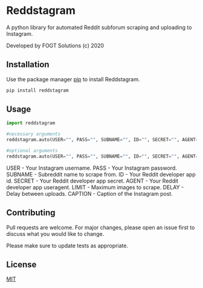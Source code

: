 # Reddstagram

A python library for automated Reddit subforum scraping and uploading to Instagram.

Developed by FOGT Solutions (c) 2020

## Installation

Use the package manager [pip](https://pip.pypa.io/en/stable/) to install Reddstagram.

```bash
pip install reddstagram
```

## Usage

```python
import reddstagram

#necessary arguments
reddstagram.auto(USER="", PASS="", SUBNAME="", ID="", SECRET="", AGENT="")

#optional arguments
reddstagram.auto(USER="", PASS="", SUBNAME="", ID="", SECRET="", AGENT="", LIMIT=0, DELAY=0, CAPTION="")
```

USER - Your Instagram username.
PASS - Your Instagram password.
SUBNAME - Subreddit name to scrape from.
ID - Your Reddit developer app id.
SECRET - Your Reddit developer app secret.
AGENT - Your Reddit developer app useragent.
LIMIT - Maximum images to scrape.
DELAY - Delay between uploads.
CAPTION - Caption of the Instagram post.

## Contributing
Pull requests are welcome. For major changes, please open an issue first to discuss what you would like to change.

Please make sure to update tests as appropriate.

## License
[MIT](https://choosealicense.com/licenses/mit/)

